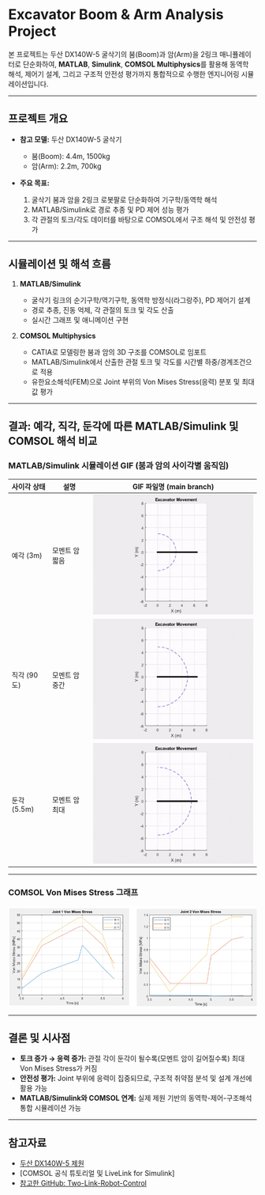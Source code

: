 # Excavator Boom & Arm Analysis Project

본 프로젝트는 두산 DX140W-5 굴삭기의 붐(Boom)과 암(Arm)을 2링크 매니퓰레이터로 단순화하여, **MATLAB**, **Simulink**, **COMSOL Multiphysics**를 활용해 동역학 해석, 제어기 설계, 그리고 구조적 안전성 평가까지 통합적으로 수행한 엔지니어링 시뮬레이션입니다.

---

## 프로젝트 개요

- **참고 모델:** 두산 DX140W-5 굴삭기  
  - 붐(Boom): 4.4m, 1500kg  
  - 암(Arm): 2.2m, 700kg

- **주요 목표:**  
  1. 굴삭기 붐과 암을 2링크 로봇팔로 단순화하여 기구학/동역학 해석  
  2. MATLAB/Simulink로 경로 추종 및 PD 제어 성능 평가  
  3. 각 관절의 토크/각도 데이터를 바탕으로 COMSOL에서 구조 해석 및 안전성 평가

---

## 시뮬레이션 및 해석 흐름

1. **MATLAB/Simulink**  
   - 굴삭기 링크의 순기구학/역기구학, 동역학 방정식(라그랑주), PD 제어기 설계  
   - 경로 추종, 진동 억제, 각 관절의 토크 및 각도 산출  
   - 실시간 그래프 및 애니메이션 구현

2. **COMSOL Multiphysics**  
   - CATIA로 모델링한 붐과 암의 3D 구조를 COMSOL로 임포트  
   - MATLAB/Simulink에서 산출한 관절 토크 및 각도를 시간별 하중/경계조건으로 적용  
   - 유한요소해석(FEM)으로 Joint 부위의 Von Mises Stress(응력) 분포 및 최대값 평가

---

## 결과: 예각, 직각, 둔각에 따른 MATLAB/Simulink 및 COMSOL 해석 비교

### MATLAB/Simulink 시뮬레이션 GIF (붐과 암의 사이각별 움직임)

| 사이각 상태 | 설명          | GIF 파일명 (main branch) |
|-------------|---------------|--------------------------|
| 예각 (3m)   | 모멘트 암 짧음 | ![예각](3m.gif)          |
| 직각 (90도) | 모멘트 암 중간 | ![직각](90degrees.gif)   |
| 둔각 (5.5m) | 모멘트 암 최대 | ![둔각](5.5m.gif)        |

---

### COMSOL Von Mises Stress 그래프

![COMSOL Stress Graph](Von_Mises_Stress_Graphs.png)

---

## 결론 및 시사점

- **토크 증가 → 응력 증가:** 관절 각이 둔각이 될수록(모멘트 암이 길어질수록) 최대 Von Mises Stress가 커짐  
- **안전성 평가:** Joint 부위에 응력이 집중되므로, 구조적 취약점 분석 및 설계 개선에 활용 가능  
- **MATLAB/Simulink와 COMSOL 연계:** 실제 제원 기반의 동역학-제어-구조해석 통합 시뮬레이션 가능

---

## 참고자료

- [두산 DX140W-5 제원](https://blog.naver.com/PostView.nhn?blogId=cetec16&logNo=221088986488)  
- [COMSOL 공식 튜토리얼 및 LiveLink for Simulink]
- [참고한 GitHub: Two-Link-Robot-Control](https://github.com/AminPmi/Two-Link-Robot-Control)
